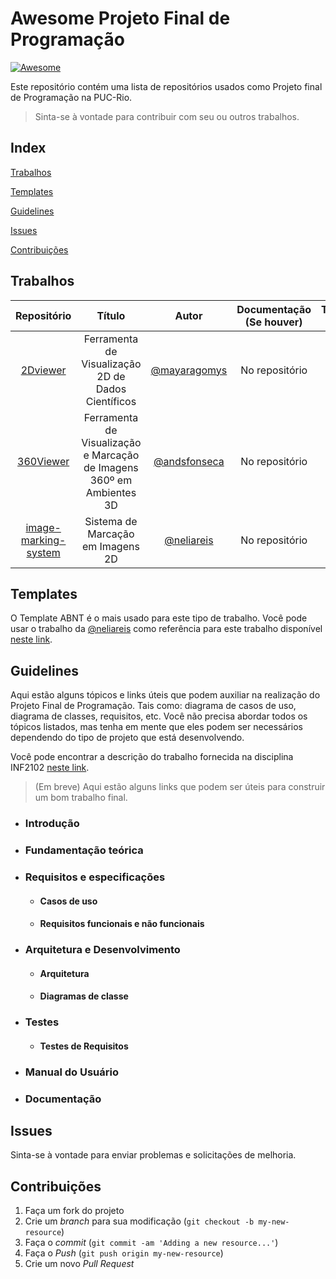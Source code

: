 # Awesome Projeto Final de Programação
[![Awesome](https://awesome.re/badge-flat2.svg)](https://awesome.re)

Este repositório contém uma lista de repositórios usados como Projeto final de Programação na PUC-Rio. 

> Sinta-se à vontade para contribuir com seu ou outros trabalhos.

## Index

[Trabalhos](#trabalhos)

[Templates](#templates)

[Guidelines](#guidelines)

[Issues](#issues)

[Contribuições](#contribuições)

## Trabalhos

| Repositório | Título | Autor | Documentação (Se houver) | Trabalho Final |
|:-----------:|:------:|:-----:|:------------------------:|:--------------:|
| [2Dviewer](https://github.com/mayaragomys/2Dviewer) | Ferramenta de Visualização 2D de Dados Científicos | [@mayaragomys](https://github.com/mayaragomys)  | No repositório | <a href="https://github.com/mayaragomys/2Dviewer/blob/main/Projeto_de_programacao_.pdf" target="_blank">PDF</a> |
| [360Viewer](https://github.com/andsfonseca/360Viewer) | Ferramenta de Visualização e Marcação de Imagens 360º em Ambientes 3D | [@andsfonseca](https://github.com/andsfonseca)  | No repositório | <a href="https://github.com/andsfonseca/360Viewer/blob/master/Projeto_de_Programacao.pdf" target="_blank">PDF</a> |
| [image-marking-system](https://github.com/neliareis/image-marking-system) | Sistema de Marcação em Imagens 2D | [@neliareis](https://github.com/neliareis)  | No repositório | <a href="https://github.com/neliareis/image-marking-system/blob/master/Projeto_Final_de_Programa%C3%A7%C3%A3o.pdf" target="_blank">PDF</a><br><a href="https://github.com/andsfonseca/awesome-projeto-final-de-programacao/raw/master/LaTex/neliareis-image-marking-system.zip" target="_blank">LaTex Source</a> |

## Templates

O Template ABNT é o mais usado para este tipo de trabalho. Você pode usar o trabalho da [@neliareis](https://github.com/neliareis) como referência para este trabalho disponível <a href="https://github.com/andsfonseca/awesome-projeto-final-de-programacao/raw/master/LaTex/neliareis-image-marking-system.zip" target="_blank">neste link</a>. 

## Guidelines

Aqui estão alguns tópicos e links úteis que podem auxiliar na realização do Projeto Final de Programação. Tais como: diagrama de casos de uso, diagrama de classes, requisitos, etc. Você não precisa abordar todos os tópicos listados, mas tenha em mente que eles podem ser necessários dependendo do tipo de projeto que está desenvolvendo.

Você pode encontrar a descrição do trabalho fornecida na disciplina INF2102 <a href="https://www-di.inf.puc-rio.br/~kalinowski/INF2102/INF2102_Projeto_Final_de_Programa%C3%A7%C3%A3o.pdf" target="_blank">neste link</a>.

> (Em breve) Aqui estão alguns links que podem ser úteis para construir um bom trabalho final.

* ### Introdução
* ### Fundamentação teórica
* ###  Requisitos e especificações
    * #### Casos de uso
    * #### Requisitos funcionais e não funcionais
* ###  Arquitetura e Desenvolvimento
    * #### Arquitetura
    * #### Diagramas de classe
* ###  Testes
    * #### Testes de Requisitos
* ###  Manual do Usuário
* ###  Documentação

## Issues

Sinta-se à vontade para enviar problemas e solicitações de melhoria.

## Contribuições

1. Faça um fork do projeto
2. Crie um _branch_ para sua modificação (`git checkout -b my-new-resource`)
3. Faça o _commit_ (`git commit -am 'Adding a new resource...'`)
4. Faça o _Push_ (`git push origin my-new-resource`)
5. Crie um novo _Pull Request_ 
